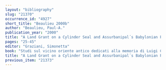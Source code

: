 ```yaml
---
layout: "bibliography"
slug: "21370"
occurrence_id: "4927"
short_title: "Beaulieu 2000b"
author: "Beaulieu, Paul-A."
publication_year: "2000"
title: "A Land Grant on a Cylinder Seal and Assurbanipal´s Babylonian Policy"
pages: "25-45"
editor: "Graziani, Simonetta"
book: "Studi sul vicino oriente antico dedicati alla memoria di Luigi Cagni (Napoli)"
title: "A Land Grant on a Cylinder Seal and Assurbanipal´s Babylonian Policy"
previous_item: "21373"
---
```

